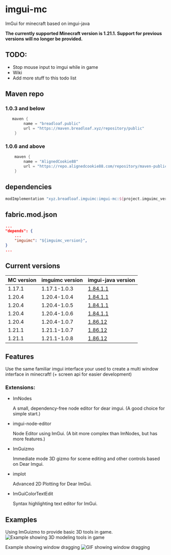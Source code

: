 # imgui-mc
ImGui for minecraft based on imgui-java

**The currently supported Minecraft version is 1.21.1. Support for previous versions will no longer be provided.**

## TODO:

- Stop mouse input to imgui while in game
- Wiki
- Add more stuff to this todo list

## Maven repo

### 1.0.3 and below
```groovy
   maven {
        name = "breadloaf.public"
        url = "https://maven.breadloaf.xyz/repository/public"
    }
```

### 1.0.6 and above
```groovy
    maven {
        name = "AlignedCookie88"
        url = "https://repo.alignedcookie88.com/repository/maven-public/"
    }
```

## dependencies
```groovy
modImplementation "xyz.breadloaf.imguimc:imgui-mc:${project.imguimc_version}"
```

## fabric.mod.json
```json
...
"depends": {
    ...
    "imguimc": "${imguimc_version}",
}
...
```

## Current versions

| MC version | imguimc version | imgui-java version                                                  |
|------------|-----------------| ------------------------------------------------------------------- |
| 1.17.1     | 1.17.1-1.0.3    | [1.84.1.1](https://github.com/SpaiR/imgui-java/releases/tag/v1.84.1.1) |
| 1.20.4     | 1.20.4-1.0.4    | [1.84.1.1](https://github.com/SpaiR/imgui-java/releases/tag/v1.84.1.1) |
| 1.20.4     | 1.20.4-1.0.5    | [1.84.1.1](https://github.com/SpaiR/imgui-java/releases/tag/v1.84.1.1) |
| 1.20.4     | 1.20.4-1.0.6    | [1.84.1.1](https://github.com/SpaiR/imgui-java/releases/tag/v1.84.1.1) |
| 1.20.4     | 1.20.4-1.0.7    | [1.86.12](https://github.com/SpaiR/imgui-java/releases/tag/1.86.12) |
| 1.21.1     | 1.21.1-1.0.7    | [1.86.12](https://github.com/SpaiR/imgui-java/releases/tag/1.86.12) |
| 1.21.1     | 1.21.1-1.0.8    | [1.86.12](https://github.com/SpaiR/imgui-java/releases/tag/1.86.12) |

## Features

Use the same familiar imgui interface your used to create a multi window interface in minecraft! (+ screen api for easier development)

### Extensions:

- ImNodes
  
    A small, dependency-free node editor for dear imgui. (A good choice for simple start.)
- imgui-node-editor
  
    Node Editor using ImGui. (A bit more complex than ImNodes, but has more features.)
- ImGuizmo
  
    Immediate mode 3D gizmo for scene editing and other controls based on Dear Imgui.
- implot
  
    Advanced 2D Plotting for Dear ImGui.
- ImGuiColorTextEdit
  
    Syntax highlighting text editor for ImGui.

## Examples

Using ImGuizmo to provide basic 3D tools in game.
![Example showing 3D modeling tools in game](https://i.imgur.com/y65sWyQ.png)


Example showing window dragging
![GIF showing window dragging](https://cdn.discordapp.com/attachments/854660703742328884/886957812725452800/Peek_2021-09-13_13-44.gif)
